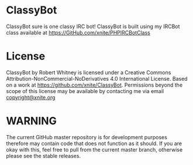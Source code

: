 ClassyBot
=========
ClassyBot sure is one classy IRC bot!
ClassyBot is built using my IRCBot class available at https://GitHub.com/xnite/PHPIRCBotClass

License
=======
ClassyBot by Robert Whitney is licensed under a Creative Commons Attribution-NonCommercial-NoDerivatives 4.0 International License.
Based on a work at https://github.com/xnite/ClassyBot.
Permissions beyond the scope of this license may be available by contacting me via email copyright@xnite.org

WARNING
=======
The current GitHub master repository is for development purposes therefore may contain code that does not function as it should.
If you are okay with this, feel free to pull from the current master branch, otherwise please see the stable releases.